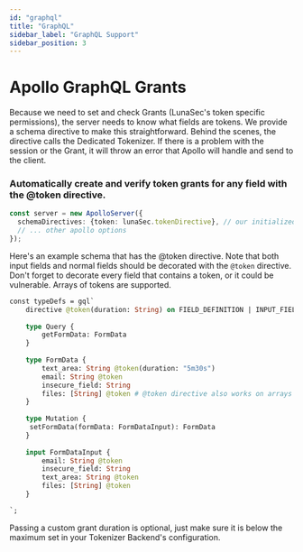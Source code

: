 ```yaml
---
id: "graphql"
title: "GraphQL"
sidebar_label: "GraphQL Support"
sidebar_position: 3
---
```

<!--
  ~ Copyright by LunaSec (owned by Refinery Labs, Inc)
  ~
  ~ Licensed under the Creative Commons Attribution-ShareAlike 4.0 International
  ~ (the "License"); you may not use this file except in compliance with the
  ~ License. You may obtain a copy of the License at
  ~
  ~ https://creativecommons.org/licenses/by-sa/4.0/legalcode
  ~
  ~ See the License for the specific language governing permissions and
  ~ limitations under the License.
  ~
-->
# Apollo GraphQL Grants

Because we need to set and check Grants (LunaSec's token specific permissions), the server needs to know what fields are tokens.
We provide a schema directive to make this straightforward.  Behind the scenes, the directive calls the Dedicated Tokenizer.
If there is a problem with the session or the Grant, it will throw an error that Apollo will handle and send to the client.

### Automatically create and verify token grants for any field with the @token directive.

```typescript
const server = new ApolloServer({
  schemaDirectives: {token: lunaSec.tokenDirective}, // our initialized instance of the @lunasec/node-sdk
  // ... other apollo options
});
```
Here's an example schema that has the @token directive. Note that both input fields and normal fields should be decorated with the `@token` directive.  Don't forget to decorate every
field that contains a token, or it could be vulnerable.  Arrays of tokens are supported.
```graphql
const typeDefs = gql`
    directive @token(duration: String) on FIELD_DEFINITION | INPUT_FIELD_DEFINITION
    
    type Query {
        getFormData: FormData
    }
    
    type FormData {
        text_area: String @token(duration: "5m30s")
        email: String @token
        insecure_field: String
        files: [String] @token # @token directive also works on arrays of tokens
    }
    
    type Mutation {
     setFormData(formData: FormDataInput): FormData
    }
    
    input FormDataInput {
        email: String @token
        insecure_field: String
        text_area: String @token
        files: [String] @token
    }

`;
```

Passing a custom grant duration is optional, just make sure it is below the maximum set in your Tokenizer Backend's configuration.

